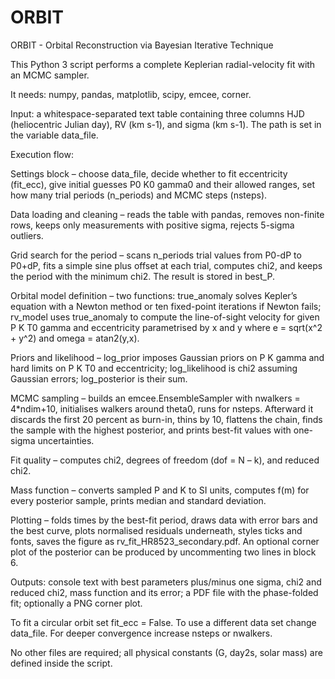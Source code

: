 # ORBIT
ORBIT - Orbital Reconstruction via Bayesian Iterative Technique

This Python 3 script performs a complete Keplerian radial-velocity fit with an MCMC sampler.

It needs: numpy, pandas, matplotlib, scipy, emcee, corner.

Input: a whitespace-separated text table containing three columns
HJD (heliocentric Julian day), RV (km s-1), and sigma (km s-1).
The path is set in the variable data_file.

Execution flow:

Settings block – choose data_file, decide whether to fit eccentricity (fit_ecc), give initial guesses P0 K0 gamma0 and their allowed ranges, set how many trial periods (n_periods) and MCMC steps (nsteps).

Data loading and cleaning – reads the table with pandas, removes non-finite rows, keeps only measurements with positive sigma, rejects 5-sigma outliers.

Grid search for the period – scans n_periods trial values from P0-dP to P0+dP, fits a simple sine plus offset at each trial, computes chi2, and keeps the period with the minimum chi2. The result is stored in best_P.

Orbital model definition – two functions:
true_anomaly solves Kepler’s equation with a Newton method or ten fixed-point iterations if Newton fails;
rv_model uses true_anomaly to compute the line-of-sight velocity for given P K T0 gamma and eccentricity parametrised by x and y where e = sqrt(x^2 + y^2) and omega = atan2(y,x).

Priors and likelihood – log_prior imposes Gaussian priors on P K gamma and hard limits on P K T0 and eccentricity; log_likelihood is chi2 assuming Gaussian errors; log_posterior is their sum.

MCMC sampling – builds an emcee.EnsembleSampler with nwalkers = 4*ndim+10, initialises walkers around theta0, runs for nsteps. Afterward it discards the first 20 percent as burn-in, thins by 10, flattens the chain, finds the sample with the highest posterior, and prints best-fit values with one-sigma uncertainties.

Fit quality – computes chi2, degrees of freedom (dof = N – k), and reduced chi2.

Mass function – converts sampled P and K to SI units, computes f(m) for every posterior sample, prints median and standard deviation.

Plotting – folds times by the best-fit period, draws data with error bars and the best curve, plots normalised residuals underneath, styles ticks and fonts, saves the figure as rv_fit_HR8523_secondary.pdf. An optional corner plot of the posterior can be produced by uncommenting two lines in block 6.

Outputs: console text with best parameters plus/minus one sigma, chi2 and reduced chi2, mass function and its error; a PDF file with the phase-folded fit; optionally a PNG corner plot.

To fit a circular orbit set fit_ecc = False.
To use a different data set change data_file.
For deeper convergence increase nsteps or nwalkers.

No other files are required; all physical constants (G, day2s, solar mass) are defined inside the script.
